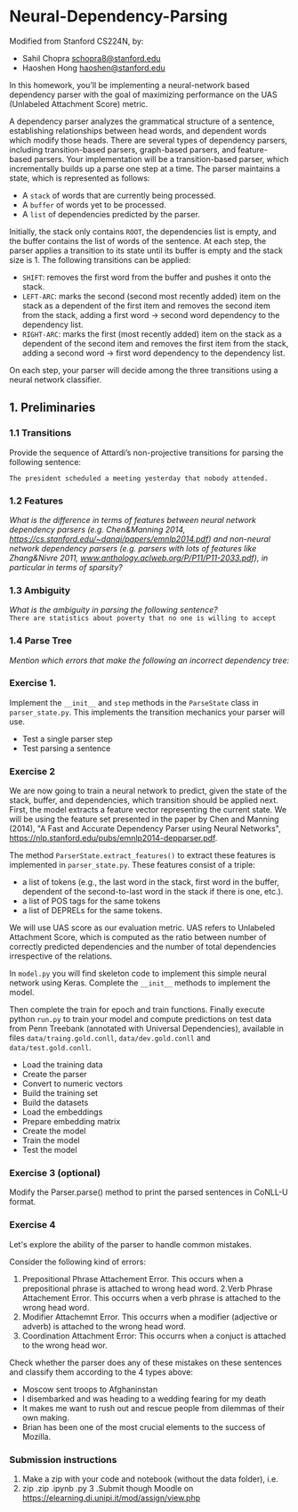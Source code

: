 # Neural-Dependency-Parsing

Modified from Stanford CS224N, by:
- Sahil Chopra <schopra8@stanford.edu>
- Haoshen Hong <haoshen@stanford.edu>

In this homework, you’ll be implementing a neural-network based dependency parser with the goal of maximizing performance on the UAS (Unlabeled Attachment Score) metric.

A dependency parser analyzes the grammatical structure of a sentence, establishing relationships between head words, and dependent words which modify those heads.
There are several types of dependency parsers, including transition-based parsers, graph-based parsers, and feature-based parsers. Your implementation will be a transition-based parser, which incrementally builds up a parse one step at a time.
The parser maintains a state, which is represented as follows:

- A `stack` of words that are currently being processed.
- A `buffer` of words yet to be processed.
- A `list` of dependencies predicted by the parser.

Initially, the stack only contains `ROOT`, the dependencies list is empty, and the buffer contains the list of words of the sentence. At each step, the parser applies a transition to its state until its buffer is empty and the stack size is 1.
The following transitions can be applied:

- `SHIFT`: removes the first word from the buffer and pushes it onto the stack.
- `LEFT-ARC`: marks the second (second most recently added) item on the stack as a dependent of the first item and removes the second item from the stack, adding a first word → second word dependency to the dependency list.
- `RIGHT-ARC`: marks the first (most recently added) item on the stack as a dependent of the second item and removes the first item from the stack, adding a second word → first word dependency to the dependency list.

On each step, your parser will decide among the three transitions using a neural network classifier.
## 1. Preliminaries
### 1.1 Transitions
Provide the sequence of Attardi’s non-projective transitions for parsing the following sentence:

`The president scheduled a meeting yesterday that nobody attended.`
### 1.2 Features
*What is the difference in terms of features between neural network dependency parsers (e.g. Chen&Manning 2014, https://cs.stanford.edu/~danqi/papers/emnlp2014.pdf) and non-neural network dependency parsers (e.g. parsers with lots of features like Zhang&Nivre 2011, www.anthology.aclweb.org/P/P11/P11-2033.pdf), in particular in terms of sparsity?*
### 1.3 Ambiguity
*What is the ambiguity in parsing the following sentence?*<br/>
`There are statistics about poverty that no one is willing to accept`
### 1.4 Parse Tree
*Mention which errors that make the following an incorrect dependency tree:*

### Exercise 1.
Implement the `__init__` and `step` methods in the `ParseState` class in `parser_state.py`. This implements the transition mechanics your parser will use.
  * Test a single parser step
  * Test parsing a sentence
### Exercise 2
We are now going to train a neural network to predict, given the state of the stack, buffer, and dependencies, which transition should be applied next.<br/>
First, the model extracts a feature vector representing the current state. We will be using the feature set presented in the  paper by  Chen and Manning (2014), "A Fast and Accurate Dependency Parser using Neural Networks", https://nlp.stanford.edu/pubs/emnlp2014-depparser.pdf.

The method `ParserState.extract_features()` to extract these features is  implemented in `parser_state.py`.
These features consist of a triple:
- a list of tokens (e.g., the last word in the stack, first word in the buffer, dependent of the second-to-last word in the stack if there is one, etc.).
- a list of POS tags for the same tokens
- a list of DEPRELs for the same tokens.

We will use UAS score as our evaluation metric. UAS refers to Unlabeled Attachment Score, which is computed as the ratio between number of correctly predicted dependencies and the number of total dependencies irrespective of the relations.

In `model.py` you will find skeleton code to implement this simple neural network using Keras. Complete the `__init__` methods to implement the model.

Then complete the train for epoch and train functions. Finally execute python `run.py` to train your model and compute predictions on test data from Penn Treebank (annotated with Universal Dependencies), available in files `data/traing.gold.conll`, `data/dev.gold.conll` and `data/test.gold.conll`.

  * Load the training data
  * Create the parser
  * Convert to numeric vectors
  * Build the training set
  * Build the datasets
  * Load the embeddings
  * Prepare embedding matrix
  * Create the model
  * Train the model
  * Test the model
### Exercise 3 (optional)
Modify the Parser.parse() method to print the parsed sentences in CoNLL-U format.
### Exercise 4
Let's explore the ability of the parser to handle common mistakes.

Consider the following kind of errors:

1. Prepositional Phrase Attachement Error. This occurs when a prepositional phrase is attached to wrong head word.
2.Verb Phrase Attachement Error. This occurrs when a verb phrase is attached to the wrong head word.
3. Modifier Attachemnt Error. This occurrs when a modifier (adjective or adverb) is attached to the wrong head word.
4. Coordination Attachment Error: This occurrs when a conjuct is attached to the wrong head wor.

Check whether the parser does any of these mistakes on these sentences and classify them according to the 4 types above:

* Moscow sent troops to Afghaninstan
* I disembarked and was heading to a wedding fearing for my death
* It makes me want to rush out and rescue people from dilemmas of their own making.
* Brian has been one of the most crucial elements to the success of Mozilla.
### Submission instructions
1. Make a zip with your code and notebook (without the data folder), i.e.
2. zip <YourName>.zip .ipynb .py
3 .Submit though Moodle on https://elearning.di.unipi.it/mod/assign/view.php
